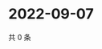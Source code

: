 # 2022-09-07

共 0 条

<!-- BEGIN WEIBO -->
<!-- 最后更新时间 Wed Sep 07 2022 15:39:47 GMT+0800 (China Standard Time) -->

<!-- END WEIBO -->
